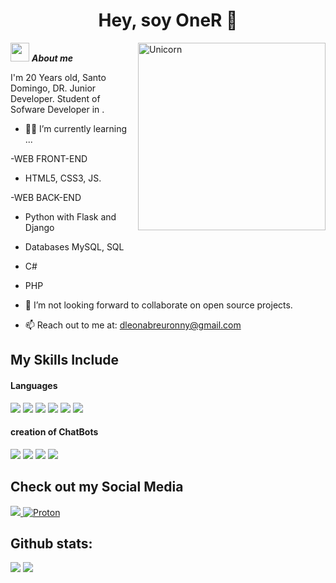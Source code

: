 <h1 align="center"><b>Hey, soy OneR 🎃 </b></h1>
<!--  -->
<img align="right" width=300px alt="Unicorn" src="https://c.tenor.com/GN73MKBawZYAAAAi/busy-cute.gif" />

<img src="https://media.giphy.com/media/ObNTw8Uzwy6KQ/giphy.gif" width="30px">&nbsp;***About me***

I'm 20 Years old, Santo Domingo, DR. Junior Developer. Student of Sofware Developer in <a href="https://itla.edu.do/"></a>.
- 🧑‍💻 I’m currently learning ...

-WEB FRONT-END
   - HTML5, CSS3, JS.
  
-WEB BACK-END
  - Python with Flask and Django
  - Databases MySQL, SQL
  - C#
  - PHP
    
- 👯 I’m not looking forward to collaborate on open source projects.
- 📫 Reach out to me at: <a href="mailto:dleonabreuronny@gmail.com?Subject=Hey,%20soy%20aka.%20👨‍💻">dleonabreuronny@gmail.com</a>

## My Skills Include

<h4>Languages</h4>
<span>
  <img src="https://img.icons8.com/color/48/000000/html-5--v1.png"/>
  <img src="https://img.icons8.com/color/48/000000/css3.png"/>
  <img src="https://img.icons8.com/color/48/000000/javascript--v1.png"/>
  <img src="https://img.icons8.com/officel/48/000000/php-logo.png"/>
  <img src="https://img.icons8.com/color/48/000000/mysql-logo.png"/>
  <img src="https://img.icons8.com/color/48/000000/c-sharp-logo.png"/>
</span>

<h4> creation of ChatBots </h4>
<span>
  <img src="https://img.shields.io/badge/bootstrap-%238511FA.svg?style=for-the-badge&logo=bootstrap&logoColor=white">
  <img src="https://img.shields.io/badge/astro-%232C2052.svg?style=for-the-badge&logo=astro&logoColor=white">
  <img src="https://img.shields.io/badge/figma-%23F24E1E.svg?style=for-the-badge&logo=figma&logoColor=white">
  <img src="https://img.shields.io/badge/Microsoft%20SQL%20Server-CC2927?style=for-the-badge&logo=microsoft%20sql%20server&logoColor=white">




</span>

## Check out my Social Media

<a href= "https://www.instagram.com/abreuronny_/?hl=es" target="_blank">
    <img src="https://img.shields.io/badge/Instagram-%23E4405F.svg?style=for-the-badge&logo=Instagram&logoColor=white">
</a>
<a href="mailto:dleonabreuronnyl@protonmail.com?Subject=Hey,%20soy%20aka.%20👨‍💻" >
  <img src="https://img.shields.io/badge/Proton%20Drive-6d4aff?style=for-the-badge&logo=proton%20drive&logoColor=white" alt="Proton">
</a>

<h2>Github stats:</h2> 

[![](https://github-readme-stats.vercel.app/api?username=tuerre&show_icons=true&theme=tokyonight&hide_border=true&locale=en)](https://github.com/tuerre)
[![](https://github-readme-streak-stats.herokuapp.com/?user=tuerre&theme=material-palenight)](https://github.com/tuerre)
</div>
